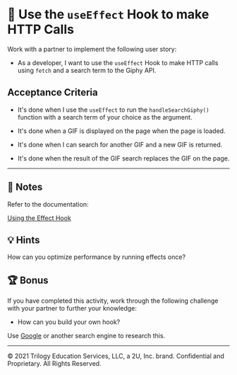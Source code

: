 # 📖 Use the `useEffect` Hook to make HTTP Calls

Work with a partner to implement the following user story:

* As a developer, I want to use the `useEffect` Hook to make HTTP calls using `fetch` and a search term to the Giphy API.

## Acceptance Criteria

* It's done when I use the `useEffect` to run the `handleSearchGiphy()` function with a search term of your choice as the argument.

* It's done when a GIF is displayed on the page when the page is loaded.

* It's done when I can search for another GIF and a new GIF is returned.

* It's done when the result of the GIF search replaces the GIF on the page.

---

## 📝 Notes

Refer to the documentation:

[Using the Effect Hook](https://reactjs.org/docs/hooks-effect.html)

## 💡 Hints

How can you optimize performance by running effects once?

## 🏆 Bonus

If you have completed this activity, work through the following challenge with your partner to further your knowledge:

* How can you build your own hook?

Use [Google](https://www.google.com) or another search engine to research this.

---
© 2021 Trilogy Education Services, LLC, a 2U, Inc. brand. Confidential and Proprietary. All Rights Reserved.
